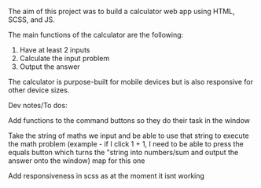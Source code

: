 The aim of this project was to build a calculator web app using HTML, SCSS, and
JS.

The main functions of the calculator are the following:

1. Have at least 2 inputs
2. Calculate the input problem
3. Output the answer

The calculator is purpose-built for mobile devices but is also responsive for other device sizes.

Dev notes/To dos:

Add functions to the command buttons so they do their task in the window

Take the string of maths we input and be able to use that string to execute the math problem
(example - if I click 1 + 1, I need to be able to press the equals button which turns the "string into numbers/sum and output the answer onto the window)
map for this one

Add responsiveness in scss as at the moment it isnt working
